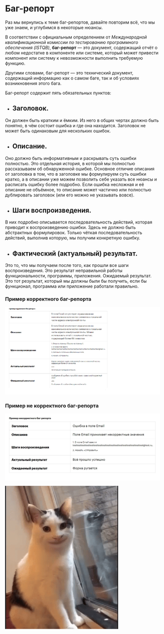 # Баг-репорт

Раз мы вернулись к теме баг-репортов, давайте повторим всё, что мы уже знаем, и углубимся в некоторые нюансы. 

В соответствии с официальным определением от _Международной квалификационной комиссии по тестированию программного обеспечения (ISTQB)_, **баг-репорт** — это документ, содержащий отчёт о любом недостатке в компоненте или системе, который может привести компонент или систему к невозможности выполнить требуемую функцию.

Другими словами, баг-репорт — это технический документ, содержащий информацию как о самом баге, так и об условиях возникновения этого бага. 

Баг-репорт содержит пять обязательных пунктов:

* ## Заголовок. 
Он должен быть кратким и ёмким. Из него в общих чертах должно быть понятно, в чём состоит ошибка и где она находится. Заголовок не может быть одинаковым для нескольких ошибок.
* ## Описание. 
Оно должно быть информативным и раскрывать суть ошибки полностью. Это отдельная история, в которой мы полностью рассказываем об обнаруженной ошибке. Основное отличие описания от заголовка в том, что в заголовке мы формулируем суть ошибки кратко, а в описании уже можем позволить себе указать все нюансы и расписать ошибку более подробно. Если ошибка несложная и её описание не объёмное, то описание может частично или полностью дублировать заголовок (или его можно не указывать вовсе).
* ## Шаги воспроизведения. 
В них подробно описывается последовательность действий, которая приводит к воспроизведению ошибки. Здесь не должно быть абстрактных формулировок. Только чёткая последовательность действий, выполнив которую, мы получим конкретную ошибку.
* ## Фактический (актуальный) результат.
Это то, что мы получаем после того, как прошли все шаги воспроизведения. Это результат неправильной работы функциональности, программы, приложения.
Ожидаемый результат. Это тот результат, который мы должны были бы получить, если бы функционал, программа или приложение работали правильно.

### Пример корректного баг-репорта
![img](./bug-report-correct.png)

### Пример не корректного баг-репорта
![img](./bug-report-not-correct.jpg)

![img](./smiling-cat-creepy-cat.gif)

